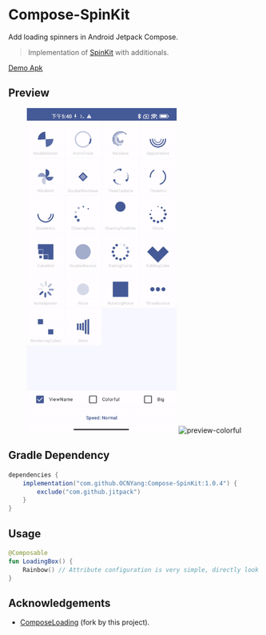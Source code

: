 # Compose-SpinKit
Add loading spinners in Android Jetpack Compose.  
> Implementation of [SpinKit](https://tobiasahlin.com/spinkit/) with additionals.

[Demo Apk](https://raw.githubusercontent.com/ocnyang/compose-spinkit/master/res/app-debug.apk)

## Preview


<div align=center>
<img src="https://raw.githubusercontent.com/ocnyang/compose-spinkit/master/res/demo.gif" width="300px" alt="preview"/>
<img src="https://cdn.jsdelivr.net/gh/ocnyang/compose-spinkit@master/res/demo_colorful.gif" width="300px" alt="preview-colorful"/>
</div>

## Gradle Dependency

```groovy
dependencies {
    implementation("com.github.OCNYang:Compose-SpinKit:1.0.4") {
        exclude("com.github.jitpack")
    }
}
```

## Usage

```kotlin
@Composable
fun LoadingBox() {
    Rainbow() // Attribute configuration is very simple, directly look at the source code;
}
```


## Acknowledgements
- [ComposeLoading](https://github.com/commandiron/ComposeLoading) (fork by this project).
